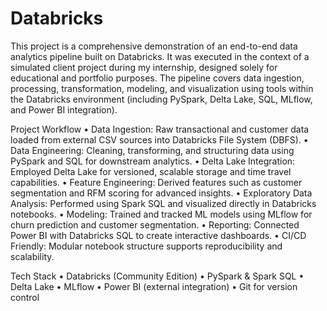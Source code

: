 # Databricks
This project is a comprehensive demonstration of an end-to-end data analytics pipeline built on Databricks. It was executed in the context of a simulated client project during my internship, designed solely for educational and portfolio purposes. The pipeline covers data ingestion, processing, transformation, modeling, and visualization using tools within the Databricks environment (including PySpark, Delta Lake, SQL, MLflow, and Power BI integration).


Project Workflow
	•	Data Ingestion: Raw transactional and customer data loaded from external CSV sources into Databricks File System (DBFS).
	•	Data Engineering: Cleaning, transforming, and structuring data using PySpark and SQL for downstream analytics.
	•	Delta Lake Integration: Employed Delta Lake for versioned, scalable storage and time travel capabilities.
	•	Feature Engineering: Derived features such as customer segmentation and RFM scoring for advanced insights.
	•	Exploratory Data Analysis: Performed using Spark SQL and visualized directly in Databricks notebooks.
	•	Modeling: Trained and tracked ML models using MLflow for churn prediction and customer segmentation.
	•	Reporting: Connected Power BI with Databricks SQL to create interactive dashboards.
	•	CI/CD Friendly: Modular notebook structure supports reproducibility and scalability.

Tech Stack
	•	Databricks (Community Edition)
	•	PySpark & Spark SQL
	•	Delta Lake
	•	MLflow
	•	Power BI (external integration)
	•	Git for version control
